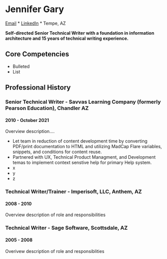 # Jennifer Gary

[Email](mailto:jlgdoc23@gmail.com) * [LinkedIn](https://www.linkedin.com/in/jennifer-gary/) * Tempe, AZ

**Self-directed Senior Technical Writer with a foundation in information architecture and 15 years of technical writing experience.**

## Core Competencies

- Bulleted
- List

## Professional History
### Senior Technical Writer - Savvas Learning Company (formerly Pearson Education), Chandler AZ
#### 2010 - October 2021
Overview description....
- Let team in reduction of content development time by converting PDF/print documentation to HTML and utilizing MadCap Flare variables, snippets, and conditions for content reuse.
- Partnered with UX, Technical Product Managment, and Development temas to implement context senstive help for primary Help system.
- x
- y
- z

### Technical Writer/Trainer - Imperisoft, LLC, Anthem, AZ
#### 2008 - 2010
Overview description of role and responsibilities

### Technical Writer - Sage Software, Scottsdale, AZ
#### 2005 - 2008
Overivew description of role and responsiblities
